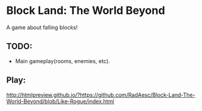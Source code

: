 # Block Land: The World Beyond
A game about falling blocks!

## TODO:
- Main gameplay(rooms, enemies, etc).

## Play:
http://htmlpreview.github.io/?https://github.com/RadAesc/Block-Land-The-World-Beyond/blob/Like-Rogue/index.html
